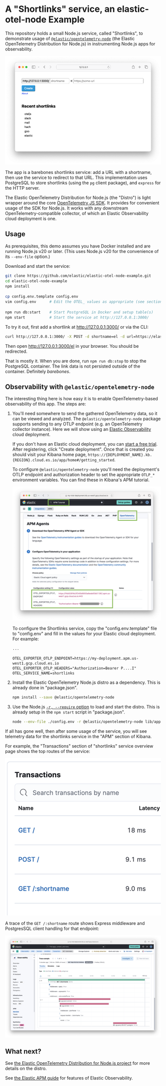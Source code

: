# A "Shortlinks" service, an elastic-otel-node Example

This repository holds a small Node.js service, called "Shortlinks", to demonstrate usage of
[`@elastic/opentelemetry-node`](https://github.com/elastic/elastic-otel-node/tree/main/packages/opentelemetry-node#readme)
(the Elastic OpenTelemetry Distribution for Node.js) in
instrumenting Node.js apps for observability.

!["shortlinks" screenshot](./docs/img/shortlinks.png)

The app is a barebones shortlinks service: add a URL with a shortname, then
use the service to redirect to that URL. This implementation uses PostgreSQL
to store shortlinks (using the `pg` client package), and `express` for the
HTTP server.

The Elastic OpenTelemetry Distribution for Node.js (the "Distro") is light wrapper around the
core [OpenTelemetry JS SDK](https://opentelemetry.io/docs/languages/js/). It
provides for convenient usage of the SDK for Node.js. It works with any
downstream OpenTelemetry-compatible collector, of which an Elastic Observability
cloud deployment is one.


## Usage

As prerequisites, this demo assumes you have Docker installed and are running
Node.js v20 or later. (This uses Node.js v20 for the convenience of its
`--env-file` option.)

Download and start the service:

```sh
git clone https://github.com/elastic/elastic-otel-node-example.git
cd elastic-otel-node-example
npm install

cp config.env.template config.env
vim config.env      # Edit the OTEL_ values as appropriate (see section below)

npm run db:start    # Start PostgreSQL in Docker and setup table(s)
npm start           # Start the service at http://127.0.0.1:3000/
```

To try it out, first add a shortlink at <http://127.0.0.1:3000/> or via the CLI:

```sh
curl http://127.0.0.1:3000/ -X POST -d shortname=el -d url=https://elastic.co
```

Then open <http://127.0.0.1:3000/el> in your browser. You should be redirected.

That is mostly it.  When you are done, run `npm run db:stop` to stop the
PostgreSQL container. The link data is not persisted outside of the container.
Definitely *barebones*.


## Observability with `@elastic/opentelemetry-node`

The interesting thing here is how easy it is to enable OpenTelemetry-based
observability of this app. The steps are:

1. You'll need somewhere to send the gathered OpenTelemetry data, so it can be viewed and analyzed. The `@elastic/opentelemetry-node` package supports sending to any OTLP endpoint (e.g. an OpenTelemetry collector instance). Here we will show using an [Elastic Observability](https://www.elastic.co/observability) cloud deployment.

    If you don't have an Elastic cloud deployment, you can [start a free trial](https://cloud.elastic.co/registration). After registering, click "Create deployment".  Once that is created you should visit your Kibana home page, `https://{DEPLOYMENT_NAME}.kb.{REGION}.cloud.es.io/app/home#/getting_started`.

    To configure `@elastic/opentelemetry-node` you'll need the deployment's OTLP endpoint and authorization header to set the appropriate `OTLP_*` environment variables. You can find these in Kibana's APM tutorial.

    ![Kibana's APM tutorial showing OTel settings](./docs/img/otlp-endpoint-settings.png)

    To configure the Shortlinks service, copy the "config.env.template" file to "config.env" and fill in the values for your Elastic cloud deployment. For example:

    ```
    ...

    OTEL_EXPORTER_OTLP_ENDPOINT=https://my-deployment.apm.us-west1.gcp.cloud.es.io
    OTEL_EXPORTER_OTLP_HEADERS="Authorization=Bearer P....I"
    OTEL_SERVICE_NAME=shortlinks
    ```

2. Install the Elastic OpenTelemetry Node.js distro as a dependency. This is already done in "package.json".

    ```sh
    npm install --save @elastic/opentelemetry-node
    ```

3. Use the Node.js [`-r, --require` option](https://nodejs.org/api/all.html#all_cli_-r---require-module) to load and start the distro. This is already setup in the `npm start` script in "package.json".

    ```sh
    node --env-file ./config.env -r @elastic/opentelemetry-node lib/app.js
    ```

If all has gone well, then after some usage of the service, you will see
telemetry data for the shortlinks service in the "APM" section of Kibana.

For example, the "Transactions" section of "shortlinks" service overview page
shows the top routes of the service:

!["shortlinks" service transactions](./docs/img/shortlinks-transactions.png)

A trace of the `GET /:shortname` route shows Express middleware and PostgresSQL
client handling for that endpoint:

!["shortlinks" trace](./docs/img/shortlinks-trace.png)


## What next?

See [the Elastic OpenTelemetry Distribution for Node.js project](https://github.com/elastic/elastic-otel-node/tree/main/packages/opentelemetry-node/#readme) for more details on the distro.

See [the Elastic APM guide](https://www.elastic.co/guide/en/observability/current/apm.html) for features of Elastic Observability.

